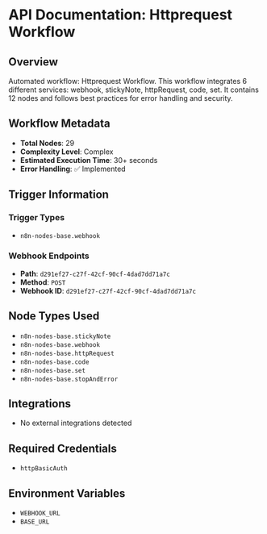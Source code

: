 # API Documentation: Httprequest Workflow

## Overview
Automated workflow: Httprequest Workflow. This workflow integrates 6 different services: webhook, stickyNote, httpRequest, code, set. It contains 12 nodes and follows best practices for error handling and security.

## Workflow Metadata
- **Total Nodes**: 29
- **Complexity Level**: Complex
- **Estimated Execution Time**: 30+ seconds
- **Error Handling**: ✅ Implemented

## Trigger Information
### Trigger Types
- `n8n-nodes-base.webhook`

### Webhook Endpoints
- **Path**: `d291ef27-c27f-42cf-90cf-4dad7dd71a7c`
- **Method**: `POST`
- **Webhook ID**: `d291ef27-c27f-42cf-90cf-4dad7dd71a7c`


## Node Types Used
- `n8n-nodes-base.stickyNote`
- `n8n-nodes-base.webhook`
- `n8n-nodes-base.httpRequest`
- `n8n-nodes-base.code`
- `n8n-nodes-base.set`
- `n8n-nodes-base.stopAndError`

## Integrations
- No external integrations detected

## Required Credentials
- `httpBasicAuth`

## Environment Variables
- `WEBHOOK_URL`
- `BASE_URL`
